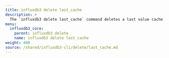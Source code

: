```yaml
---
title: influxdb3 delete last_cache
description: >
  The `influxdb3 delete last_cache` command deletes a last value cache.
menu:
  influxdb3_core:
    parent: influxdb3 delete
    name: influxdb3 delete last_cache
weight: 400
source: /shared/influxdb3-cli/delete/last_cache.md
---
```


<!--
The content of this file is at content/shared/influxdb3-cli/delete/last_cache.md
-->
